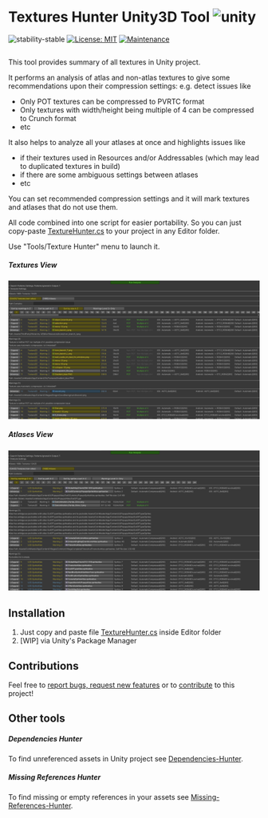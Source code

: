 # Textures Hunter Unity3D Tool ![unity](https://img.shields.io/badge/Unity-100000?style=for-the-badge&logo=unity&logoColor=white)

![stability-stable](https://img.shields.io/badge/stability-stable-green.svg)
[![License: MIT](https://img.shields.io/badge/License-MIT-yellow.svg)](https://opensource.org/licenses/MIT)
[![Maintenance](https://img.shields.io/badge/Maintained%3F-yes-green.svg)](https://GitHub.com/Naereen/StrapDown.js/graphs/commit-activity)

##
This tool provides summary of all textures in Unity project.

It performs an analysis of atlas and non-atlas textures to give some recommendations upon their compression settings:
e.g. detect issues like
- Only POT textures can be compressed to PVRTC format
- Only textures with width/height being multiple of 4 can be compressed to Crunch format
- etc

It also helps to analyze all your atlases at once and highlights issues like
- if their textures used in Resources and/or Addressables (which may lead to duplicated textures in build)
- if there are some ambiguous settings between atlases
- etc

You can set recommended compression settings and it will mark textures and atlases that do not use them.

All code combined into one script for easier portability.
So you can just copy-paste [TextureHunter.cs](./Packages/TextureHunter/Editor/TextureHunter.cs) to your project in any Editor folder.

Use "Tools/Texture Hunter" menu to launch it.

##### Textures View

![plot](./Screenshots/textures_screen.png) 

##### Atlases View

![plot](./Screenshots/atlases_screen.png) 

## Installation

 1. Just copy and paste file [TextureHunter.cs](./Packages/TextureHunter/Editor/TextureHunter.cs) inside Editor folder
 2. [WIP] via Unity's Package Manager 

## Contributions

Feel free to [report bugs, request new features](https://github.com/AlexeyPerov/Unity-Texture-Hunter/issues) 
or to [contribute](https://github.com/AlexeyPerov/Unity-Texture-Hunter/pulls) to this project! 

## Other tools

##### Dependencies Hunter

To find unreferenced assets in Unity project see [Dependencies-Hunter](https://github.com/AlexeyPerov/Unity-Dependencies-Hunter).

##### Missing References Hunter

To find missing or empty references in your assets see [Missing-References-Hunter](https://github.com/AlexeyPerov/Unity-MissingReferences-Hunter).
